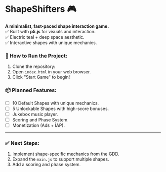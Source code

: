 # ShapeShifters 🎮

**A minimalist, fast-paced shape interaction game.**  
✅ Built with **p5.js** for visuals and interaction.  
✅ Electric teal + deep space aesthetic.  
✅ Interactive shapes with unique mechanics.  

### 🚀 **How to Run the Project:**



1. Clone the repository:  
2. Open `index.html` in your web browser.  
3. Click "Start Game" to begin!  

### 📦 **Planned Features:**
- [ ] 10 Default Shapes with unique mechanics.  
- [ ] 5 Unlockable Shapes with high-score bonuses.  
- [ ] Jukebox music player.  
- [ ] Scoring and Phase System.  
- [ ] Monetization (Ads + IAP).  

---

### ✅ **Next Steps:**
1. Implement shape-specific mechanics from the GDD.  
2. Expand the `main.js` to support multiple shapes.  
3. Add a scoring and phase system.  
